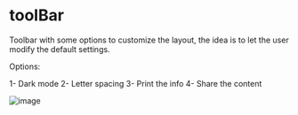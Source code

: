 # toolBar

Toolbar with some options to customize the layout, the idea is to let the user modify the default settings.

Options:

1- Dark mode
2- Letter spacing
3- Print the info
4- Share the content

![image](https://user-images.githubusercontent.com/72318958/206872920-cb135e94-921c-4bbb-9546-06c307bc42d0.png)

